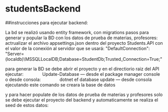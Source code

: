 # studentsBackend


##instrucciones para ejecutar backend:

La bd se realizó usando entity framework, con migrations
pasos para generar y popular la BD con los datos de prueba de materias, profesores:
actrualizar el archivo appsettings.json dentro del proyecto Students.API con el valor de la conexión al servidor que se usará:
"DefaultConnection": "Server=(localdb)\\MSSQLLocalDB;Database=StudentDb;Trusted_Connection=True;" 

para generar la BD se debe abrir el proyecto y en el directiorio raiz del API ejecutar:
        Update-Database — desde el package manager console
                o desde consola:
        dotnet ef database update — desde consola 
ejecutando este comando se creara la base de datos

y para hacer populate de los datos de prueba de materias y profesores solo se debe ejecutar el proyecto del backend y automaticamente se realiza el seed de estos datos: